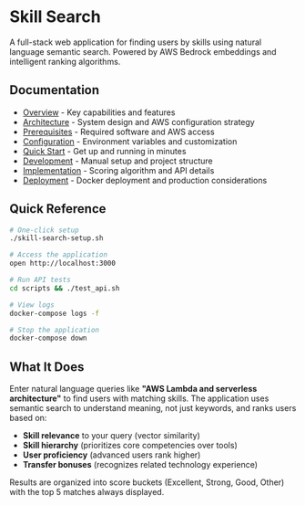 # Skill Search

A full-stack web application for finding users by skills using natural language semantic search. Powered by AWS Bedrock embeddings and intelligent ranking algorithms.

## Documentation

- [Overview](docs/skill-search-overview.md) - Key capabilities and features
- [Architecture](docs/skill-search-architecture.md) - System design and AWS configuration strategy
- [Prerequisites](docs/skill-search-prerequisites.md) - Required software and AWS access
- [Configuration](docs/skill-search-configuration.md) - Environment variables and customization
- [Quick Start](docs/skill-search-quick-start.md) - Get up and running in minutes
- [Development](docs/skill-search-development.md) - Manual setup and project structure
- [Implementation](docs/skill-search-implementation.md) - Scoring algorithm and API details
- [Deployment](docs/skill-search-deployment.md) - Docker deployment and production considerations

## Quick Reference

```bash
# One-click setup
./skill-search-setup.sh

# Access the application
open http://localhost:3000

# Run API tests
cd scripts && ./test_api.sh

# View logs
docker-compose logs -f

# Stop the application
docker-compose down
```

## What It Does

Enter natural language queries like **"AWS Lambda and serverless architecture"** to find users with matching skills. The application uses semantic search to understand meaning, not just keywords, and ranks users based on:

- **Skill relevance** to your query (vector similarity)
- **Skill hierarchy** (prioritizes core competencies over tools)
- **User proficiency** (advanced users rank higher)
- **Transfer bonuses** (recognizes related technology experience)

Results are organized into score buckets (Excellent, Strong, Good, Other) with the top 5 matches always displayed.
